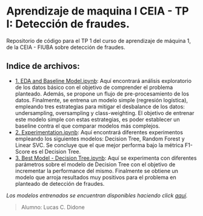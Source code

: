 # Aprendizaje de maquina I CEIA - TP I: Detección de fraudes.

Repositorio de código para el TP 1 del curso de aprendizaje de máquina 1, de la CEIA - FIUBA sobre detección de fraudes.

## Indice de archivos:

- [1. EDA and Baseline Model.ipynb](https://github.com/ldidone/aprendizaje_de_maquina_I_CEIA_TP_I/blob/main/1.%20EDA%20and%20Baseline%20Model.ipynb): Aquí encontrará análisis exploratorio de los datos básico con el objetivo de comprender el problema planteado. Además, se propone un flujo de pre-procesamiento de los datos. Finalmente, se entrena un modelo simple (regresión logística), empleando tres estrategias para mitigar el desbalance de los datos: undersampling, oversampling y class-weighting. El objetivo de entrenar este modelo simple con estas estrategias, es poder establecer un baseline contra el que comparar modelos más complejos.
- [2. Experimentation.ipynb](https://github.com/ldidone/aprendizaje_de_maquina_I_CEIA_TP_I/blob/main/2.%20Experimentation.ipynb): Aquí encontrará diferentes experimentos empleando los siguientes modelos: Decision Tree, Random Forest y Linear SVC. Se concluye que el que mejor performa bajo la métrica F1-Score es el Decision Tree.
- [3. Best Model - Decision Tree.ipynb](https://github.com/ldidone/aprendizaje_de_maquina_I_CEIA_TP_I/blob/main/3.%20Best%20Model%20-%20Decision%20Tree.ipynb): Aquí se experimenta con diferentes parámetros sobre el modelo de Decision Tree con el objetivo de incrementar la performance del mismo. Finalmente se obtiene un modelo que arroja resultados muy positivos para el problema en planteado de detección de fraudes.

*Los modelos entrenados se encuentran disponibles haciendo click [aquí](https://github.com/ldidone/aprendizaje_de_maquina_I_CEIA_TP_I/tree/main/models).*

> Alumno: Lucas C. Didone
